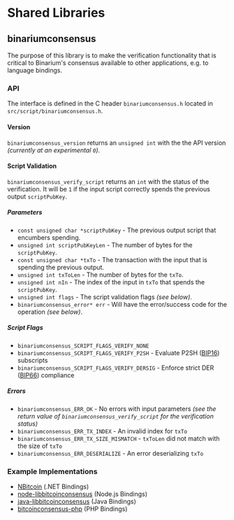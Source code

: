 Shared Libraries
================

## binariumconsensus

The purpose of this library is to make the verification functionality that is critical to Binarium's consensus available to other applications, e.g. to language bindings.

### API

The interface is defined in the C header `binariumconsensus.h` located in  `src/script/binariumconsensus.h`.

#### Version

`binariumconsensus_version` returns an `unsigned int` with the the API version *(currently at an experimental `0`)*.

#### Script Validation

`binariumconsensus_verify_script` returns an `int` with the status of the verification. It will be `1` if the input script correctly spends the previous output `scriptPubKey`.

##### Parameters
- `const unsigned char *scriptPubKey` - The previous output script that encumbers spending.
- `unsigned int scriptPubKeyLen` - The number of bytes for the `scriptPubKey`.
- `const unsigned char *txTo` - The transaction with the input that is spending the previous output.
- `unsigned int txToLen` - The number of bytes for the `txTo`.
- `unsigned int nIn` - The index of the input in `txTo` that spends the `scriptPubKey`.
- `unsigned int flags` - The script validation flags *(see below)*.
- `binariumconsensus_error* err` - Will have the error/success code for the operation *(see below)*.

##### Script Flags
- `binariumconsensus_SCRIPT_FLAGS_VERIFY_NONE`
- `binariumconsensus_SCRIPT_FLAGS_VERIFY_P2SH` - Evaluate P2SH ([BIP16](https://github.com/bitcoin/bips/blob/master/bip-0016.mediawiki)) subscripts
- `binariumconsensus_SCRIPT_FLAGS_VERIFY_DERSIG` - Enforce strict DER ([BIP66](https://github.com/bitcoin/bips/blob/master/bip-0066.mediawiki)) compliance

##### Errors
- `binariumconsensus_ERR_OK` - No errors with input parameters *(see the return value of `binariumconsensus_verify_script` for the verification status)*
- `binariumconsensus_ERR_TX_INDEX` - An invalid index for `txTo`
- `binariumconsensus_ERR_TX_SIZE_MISMATCH` - `txToLen` did not match with the size of `txTo`
- `binariumconsensus_ERR_DESERIALIZE` - An error deserializing `txTo`

### Example Implementations
- [NBitcoin](https://github.com/NicolasDorier/NBitcoin/blob/master/NBitcoin/Script.cs#L814) (.NET Bindings)
- [node-libbitcoinconsensus](https://github.com/bitpay/node-libbitcoinconsensus) (Node.js Bindings)
- [java-libbitcoinconsensus](https://github.com/dexX7/java-libbitcoinconsensus) (Java Bindings)
- [bitcoinconsensus-php](https://github.com/Bit-Wasp/bitcoinconsensus-php) (PHP Bindings)
